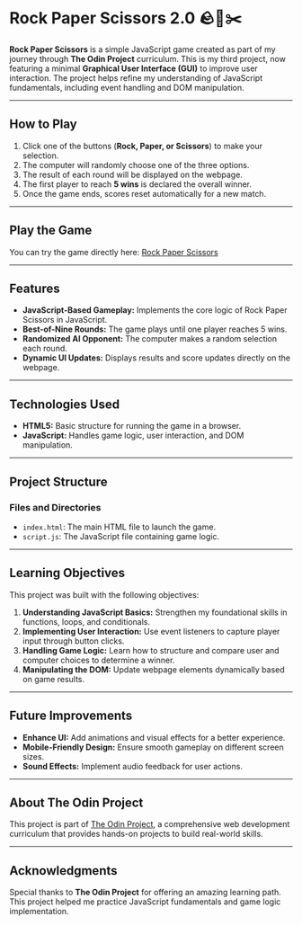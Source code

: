 # Rock Paper Scissors 2.0 🪨📄✂️

**Rock Paper Scissors** is a simple JavaScript game created as part of my journey through **The Odin Project** curriculum. This is my third project, now featuring a minimal **Graphical User Interface (GUI)** to improve user interaction. The project helps refine my understanding of JavaScript fundamentals, including event handling and DOM manipulation.  

---  

## How to Play  

1. Click one of the buttons (**Rock, Paper, or Scissors**) to make your selection.  
2. The computer will randomly choose one of the three options.  
3. The result of each round will be displayed on the webpage.  
4. The first player to reach **5 wins** is declared the overall winner.  
5. Once the game ends, scores reset automatically for a new match.  

---  

## Play the Game  

You can try the game directly here: [Rock Paper Scissors](https://kyusuku.github.io/rock-paper-scissors/)  

---  

## Features  

- **JavaScript-Based Gameplay:** Implements the core logic of Rock Paper Scissors in JavaScript.  
- **Best-of-Nine Rounds:** The game plays until one player reaches 5 wins.  
- **Randomized AI Opponent:** The computer makes a random selection each round.  
- **Dynamic UI Updates:** Displays results and score updates directly on the webpage.  

---  

## Technologies Used  

- **HTML5:** Basic structure for running the game in a browser.  
- **JavaScript:** Handles game logic, user interaction, and DOM manipulation.  

---  

## Project Structure  

### Files and Directories  
- `index.html`: The main HTML file to launch the game.  
- `script.js`: The JavaScript file containing game logic.  

---  

## Learning Objectives  

This project was built with the following objectives:  
1. **Understanding JavaScript Basics:** Strengthen my foundational skills in functions, loops, and conditionals.  
2. **Implementing User Interaction:** Use event listeners to capture player input through button clicks.  
3. **Handling Game Logic:** Learn how to structure and compare user and computer choices to determine a winner.  
4. **Manipulating the DOM:** Update webpage elements dynamically based on game results.  

---  

## Future Improvements  

- **Enhance UI:** Add animations and visual effects for a better experience.  
- **Mobile-Friendly Design:** Ensure smooth gameplay on different screen sizes.  
- **Sound Effects:** Implement audio feedback for user actions.  

---  

## About The Odin Project  

This project is part of [The Odin Project](https://www.theodinproject.com/), a comprehensive web development curriculum that provides hands-on projects to build real-world skills.  

---  

## Acknowledgments  

Special thanks to **The Odin Project** for offering an amazing learning path. This project helped me practice JavaScript fundamentals and game logic implementation.

